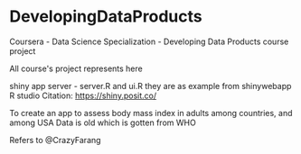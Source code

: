 # DevelopingDataProducts
Coursera - Data Science Specialization - Developing Data Products course project

All course's project represents here


shiny app server - server.R and ui.R they are as example from shinywebapp R studio
Citation: https://shiny.posit.co/

To create an app to assess body mass index in adults among countries, and among USA
Data is old which is gotten from WHO

Refers to @CrazyFarang
